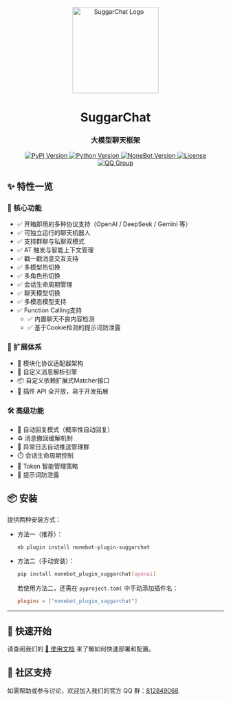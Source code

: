 <div align="center">
  <a href="https://github.com/LiteSuggarDEV/nonebot_plugin_suggarchat/">
    <img src="https://github.com/user-attachments/assets/b5162036-5b17-4cf4-b0cb-8ec842a71bc6" width="200" alt="SuggarChat Logo">
  </a>
  <h1>SuggarChat</h1>
  <h3>大模型聊天框架</h3>

  <p>
    <a href="https://pypi.org/project/nonebot-plugin-suggarchat/">
      <img src="https://img.shields.io/pypi/v/nonebot-plugin-suggarchat?color=blue&style=flat-square" alt="PyPI Version">
    </a>
    <a href="https://www.python.org/">
      <img src="https://img.shields.io/badge/python-3.9+-blue?logo=python&style=flat-square" alt="Python Version">
    </a>
    <a href="https://nonebot.dev/">
      <img src="https://img.shields.io/badge/nonebot2-2.4.0+-blue?style=flat-square" alt="NoneBot Version">
    </a>
    <a href="LICENSE">
      <img src="https://img.shields.io/github/license/LiteSuggarDEV/nonebot_plugin_suggarchat?style=flat-square" alt="License">
    </a>
    <a href="https://qm.qq.com/q/PFcfb4296m">
      <img src="https://img.shields.io/badge/QQ%E7%BE%A4-1002495699-blue?style=flat-square" alt="QQ Group">
    </a>
  </p>
</div>

## ✨ 特性一览

### 🚀 核心功能

- ✅ 开箱即用的多种协议支持（OpenAI / DeepSeek / Gemini 等）
- ✅ 可独立运行的聊天机器人
- ✅ 支持群聊与私聊双模式
- ✅ AT 触发与智能上下文管理
- ✅ 戳一戳消息交互支持
- ✅ 多模型热切换
- ✅ 多角色热切换
- ✅ 会话生命周期管理
- ✅ 聊天模型切换
- ✅ 多模态模型支持
- ✅ Function Calling支持
  - ✅ 内置聊天不良内容检测
  - ✅ 基于Cookie检测的提示词防泄露

### 🧩 扩展体系

- 🔌 模块化协议适配器架构
- 🧠 自定义消息解析引擎
- 📦 自定义依赖扩展式Matcher接口
- 🧰 插件 API 全开放，易于开发拓展

### 🛠️ 高级功能

- 🤖 自动回复模式（概率性自动回复）
- ♻️ 消息撤回缓解机制
- 🚨 异常日志自动推送管理群
- ⏱️ 会话生命周期控制
- 🔐 Token 智能管理策略
- 🦺 提示词防泄露

## 📦 安装

提供两种安装方式：

- 方法一（推荐）：

  ```bash
  nb plugin install nonebot-plugin-suggarchat
  ```

- 方法二（手动安装）：

  ```bash
  pip install nonebot_plugin_suggarchat[openai]
  ```

  若使用方法二，还需在 `pyproject.toml` 中手动添加插件名：

  ```toml
  plugins = ["nonebot_plugin_suggarchat"]
  ```

---

## 🧭 快速开始

请查阅我们的 [📘 使用文档](https://docs.suggar.top/project/suggarchat/) 来了解如何快速部署和配置。

## 💬 社区支持

如需帮助或参与讨论，欢迎加入我们的官方 QQ 群：[812849068](https://qm.qq.com/q/VdE1OkBNaU)
